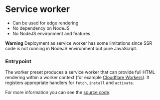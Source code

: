 # Service worker

 - Can be used for edge rendering
 - No dependency on NodeJS
 - No NodeJS environment and features

**Warning**
Deployment as service worker has some limitations since SSR code is not running in NodeJS environment but pure JavaScript.

### Entrypoint

The worker preset produces a service worker that can provide full HTML rendering within a worker context (for example [Cloudflare Workers](/deploy/cloudflare)). It registers appropriate handlers for `fetch`, `install` and `activate`.

For more information you can see the [source code](https://github.com/nuxt/nitro/blob/main/src/runtime/entries/service-worker.ts).
